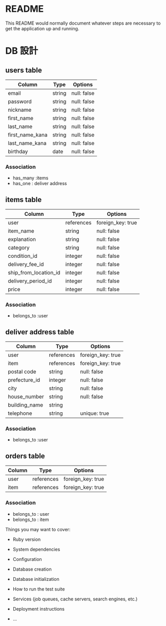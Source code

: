 # README

This README would normally document whatever steps are necessary to get the
application up and running.

# DB 設計

## users table
| Column             | Type                | Options                 |
|--------------------|---------------------|-------------------------|
| email              | string              | null: false             |
| password           | string              | null: false             |
| nickname           | string              | null: false             |
| first_name         | string              | null: false             |
| last_name          | string              | null: false             |
| first_name_kana    | string              | null: false             |
| last_name_kana     | string              | null: false             |
| birthday           | date                | null: false             |

### Association

* has_many :items
* has_one : deliver address

## items table

| Column                              | Type       | Options           |
|-------------------------------------|------------|-------------------|
| user                                | references | foreign_key: true |
| item_name                           | string     | null: false       |
| explanation                         | string     | null: false       |
| category                            | string     | null: false       |
| condition_id                        | integer    | null: false       |
| delivery_fee_id                     | integer    | null: false       |
| ship_from_location_id               | integer    | null: false       |
| delivery_period_id                  | integer    | null: false       | 
| price                               | integer    | null: false       | 

### Association

* belongs_to :user

## deliver address table
| Column                              | Type       | Options           |
|-------------------------------------|------------|-------------------|
| user                                | references | foreign_key: true |
| item                                | references | foreign_key: true |
| postal code                         | string     | null: false       |
| prefecture_id                       | integer    | null: false       |
| city                                | string     | null: false       |
| house_number                        | string     | null: false       |
| building_name                       | string    
| telephone                           | string     | unique: true      | 

### Association

* belongs_to :user

## orders table
| Column                              | Type       | Options           |
|-------------------------------------|------------|-------------------|
| user                                | references | foreign_key: true |
| item                                | references | foreign_key: true |

### Association

* belongs_to : user
* belongs_to : item


Things you may want to cover:

* Ruby version

* System dependencies

* Configuration

* Database creation

* Database initialization

* How to run the test suite

* Services (job queues, cache servers, search engines, etc.)

* Deployment instructions

* ...
